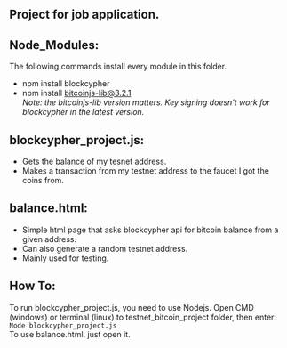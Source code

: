 ## Project for job application.
## Node_Modules:<br/>
The following commands install every module in this folder.  
* npm install blockcypher
* npm install bitcoinjs-lib@3.2.1  
*Note: the bitcoinjs-lib version matters. Key signing doesn't work for blockcypher in the latest version.*
## blockcypher_project.js:<br/> 
* Gets the balance of my tesnet address.
* Makes a transaction from my testnet address to the faucet I got the coins from.
## balance.html:<br/>
* Simple html page that asks blockcypher api for bitcoin balance from a given address.
* Can also generate a random testnet address.
* Mainly used for testing.  
## How To:  
To run blockcypher_project.js, you need to use Nodejs.
Open CMD (windows) or terminal (linux) to testnet_bitcoin_project folder, then enter:  
```Node blockcypher_project.js```  
To use balance.html, just open it.
